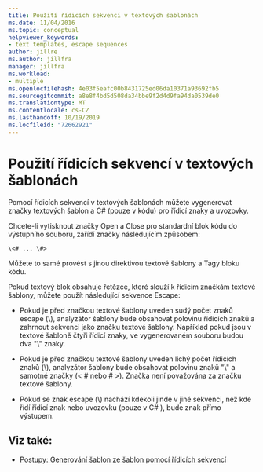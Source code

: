 ```yaml
---
title: Použití řídicích sekvencí v textových šablonách
ms.date: 11/04/2016
ms.topic: conceptual
helpviewer_keywords:
- text templates, escape sequences
author: jillre
ms.author: jillfra
manager: jillfra
ms.workload:
- multiple
ms.openlocfilehash: 4e03f5eafc00b8431725ed06da10371a93692fb5
ms.sourcegitcommit: a8e8f4bd5d508da34bbe9f2d4d9fa94da0539de0
ms.translationtype: MT
ms.contentlocale: cs-CZ
ms.lasthandoff: 10/19/2019
ms.locfileid: "72662921"
---
```

# <a name="use-escape-sequences-in-text-templates"></a>Použití řídicích sekvencí v textových šablonách

Pomocí řídicích sekvencí v textových šablonách můžete vygenerovat značky textových šablon a C# (pouze v kódu) pro řídicí znaky a uvozovky.

Chcete-li vytisknout značky Open a Close pro standardní blok kódu do výstupního souboru, zařídí značky následujícím způsobem:

```
\<# ... \#>
```

Můžete to samé provést s jinou direktivou textové šablony a Tagy bloku kódu.

Pokud textový blok obsahuje řetězce, které slouží k řídicím značkám textové šablony, můžete použít následující sekvence Escape:

- Pokud je před značkou textové šablony uveden sudý počet znaků escape (\\), analyzátor šablony bude obsahovat polovinu řídicích znaků a zahrnout sekvenci jako značku textové šablony. Například pokud jsou v textové šabloně čtyři řídicí znaky, ve vygenerovaném souboru budou dva "\\" znaky.

- Pokud je před značkou textové šablony uveden lichý počet řídicích znaků (\\), analyzátor šablony bude obsahovat polovinu znaků "\\" a samotné značky (\< # nebo # >). Značka není považována za značku textové šablony.

- Pokud se znak escape (\\) nachází kdekoli jinde v jiné sekvenci, než kde řídí řídicí znak nebo uvozovku (pouze v C# ), bude znak přímo výstupem.

## <a name="see-also"></a>Viz také:

- [Postupy: Generování šablon ze šablon pomocí řídicích sekvencí](../modeling/how-to-generate-templates-from-templates-by-using-escape-sequences.md)